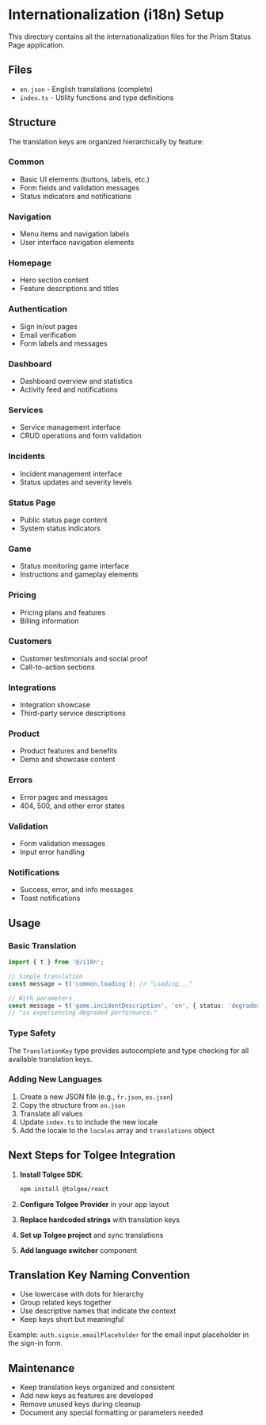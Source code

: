 # Internationalization (i18n) Setup

This directory contains all the internationalization files for the Prism Status Page application.

## Files

- `en.json` - English translations (complete)
- `index.ts` - Utility functions and type definitions

## Structure

The translation keys are organized hierarchically by feature:

### Common
- Basic UI elements (buttons, labels, etc.)
- Form fields and validation messages
- Status indicators and notifications

### Navigation
- Menu items and navigation labels
- User interface navigation elements

### Homepage
- Hero section content
- Feature descriptions and titles

### Authentication
- Sign in/out pages
- Email verification
- Form labels and messages

### Dashboard
- Dashboard overview and statistics
- Activity feed and notifications

### Services
- Service management interface
- CRUD operations and form validation

### Incidents
- Incident management interface
- Status updates and severity levels

### Status Page
- Public status page content
- System status indicators

### Game
- Status monitoring game interface
- Instructions and gameplay elements

### Pricing
- Pricing plans and features
- Billing information

### Customers
- Customer testimonials and social proof
- Call-to-action sections

### Integrations
- Integration showcase
- Third-party service descriptions

### Product
- Product features and benefits
- Demo and showcase content

### Errors
- Error pages and messages
- 404, 500, and other error states

### Validation
- Form validation messages
- Input error handling

### Notifications
- Success, error, and info messages
- Toast notifications

## Usage

### Basic Translation
```typescript
import { t } from '@/i18n';

// Simple translation
const message = t('common.loading'); // "Loading..."

// With parameters
const message = t('game.incidentDescription', 'en', { status: 'degraded' });
// "is experiencing degraded performance."
```

### Type Safety
The `TranslationKey` type provides autocomplete and type checking for all available translation keys.

### Adding New Languages
1. Create a new JSON file (e.g., `fr.json`, `es.json`)
2. Copy the structure from `en.json`
3. Translate all values
4. Update `index.ts` to include the new locale
5. Add the locale to the `locales` array and `translations` object

## Next Steps for Tolgee Integration

1. **Install Tolgee SDK**:
   ```bash
   npm install @tolgee/react
   ```

2. **Configure Tolgee Provider** in your app layout
3. **Replace hardcoded strings** with translation keys
4. **Set up Tolgee project** and sync translations
5. **Add language switcher** component

## Translation Key Naming Convention

- Use lowercase with dots for hierarchy
- Group related keys together
- Use descriptive names that indicate the context
- Keep keys short but meaningful

Example: `auth.signin.emailPlaceholder` for the email input placeholder in the sign-in form.

## Maintenance

- Keep translation keys organized and consistent
- Add new keys as features are developed
- Remove unused keys during cleanup
- Document any special formatting or parameters needed 